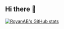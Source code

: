 ## Hi there 👋
[![RoyanAB's GitHub stats](https://github-readme-stats.vercel.app/api?username=RoyanAB)](https://github.com/anuraghazra/github-readme-stats)
